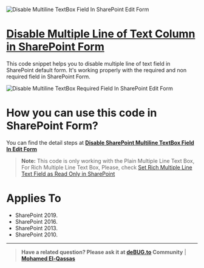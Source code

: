 ![Disable Multiline TextBox Field In SharePoint Edit Form](https://user-images.githubusercontent.com/49816567/84454770-32f75b00-ac64-11ea-80be-5675c14f8e29.jpg)
# [Disable Multiple Line of Text Column in SharePoint Form](https://spgeeks.devoworx.com/disable-multiple-line-field-sharepoint/)

This code snippet helps you to disable multiple line of text field in SharePoint default form.
It's working properly with the required and non required field in SharePoint Form.

![Disable Multiline TextBox Required Field In SharePoint Edit Form](https://user-images.githubusercontent.com/49816567/84455202-61296a80-ac65-11ea-9fc4-5e9e951c5166.jpg)

# How you can use this code in SharePoint Form?
You can find the detail steps at **[Disable SharePoint Multiline TextBox Field In Edit Form](https://spgeeks.devoworx.com/disable-multiple-line-field-sharepoint/)**

> **Note:** This code is only working with the Plain Multiple Line Text Box, For Rich Multiple Line Text Box, Please, check [Set Rich Multiple Line Text Field as Read Only in SharePoint](https://spgeeks.devoworx.com/read-only-rich-multiple-line-text-field-in-sharepoint/)

# Applies To

- SharePoint 2019.
- SharePoint 2016.
- SharePoint 2013.
- SharePoint 2010.

--------------
> **Have a related question? Please ask it at [deBUG.to](https://deBUG.to) Community** | **[Mohamed El-Qassas](https://devoworx.com)**
